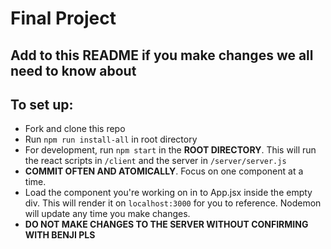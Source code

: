# Final Project

## Add to this README if you make changes we all need to know about

## To set up:
- Fork and clone this repo
- Run `npm run install-all` in root directory
- For development, run `npm start` in the **ROOT DIRECTORY**. This will run the react scripts in `/client` and the server in `/server/server.js`
- **COMMIT OFTEN AND ATOMICALLY**. Focus on one component at a time. 
- Load the component you're working on in to App.jsx inside the empty div. This will render it on `localhost:3000` for you to reference. Nodemon will update any time you make changes.
- **DO NOT MAKE CHANGES TO THE SERVER WITHOUT CONFIRMING WITH BENJI PLS**